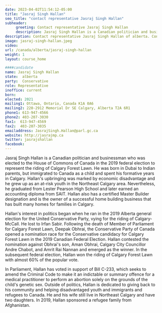 ```yaml
---
date: 2023-04-02T11:54:12-05:00
title: "Jasraj Singh Hallan"
seo_title: "contact representative Jasraj Singh Hallan"
subheader:
     greeting: Contact representative Jasraj Singh Hallan
     description: Jasraj Singh Hallan is a Canadian politician and businessman who was elected to the House of Commons of Canada in the 2019 federal election to represent the riding of Calgary Forest Lawn. 
description: Contact representative Jasraj Singh Hallan of alberta. Contact information for Jasraj Singh Hallan includes email address, phone number, and mailing address.
image: jasraj-singh-hallan.jpeg
video:
url: /canada/alberta/jasraj-singh-hallan
weight: 1
layout: course_home

####candidate
name: Jasraj Singh Hallan
state:	alberta
party:	Conservative
role: Representative
inoffice: current
born: 
elected: 2021
mailing1: Ottawa, Ontario, Canada K1A 0A6
mailing2: 220-2912 Memorial Dr SE Calgary, Alberta T2A 6R1
phone1:	613-947-4566
phone2: 403-207-3030
fax1:  613-947-4569
fax2:  403-207-3035
emailaddress: JasrajSingh.Hallan@parl.gc.ca
website: http://jasrajmp.ca
twitter: jasrajshallan
facebook:
---
```


Jasraj Singh Hallan is a Canadian politician and businessman who was elected to the House of Commons of Canada in the 2019 federal election to represent the riding of Calgary Forest Lawn. He was born in Dubai to Indian parents, but immigrated to Canada as a child and spent his formative years in Calgary. Hallan's upbringing was marked by economic disadvantage and he grew up as an at-risk youth in the Northeast Calgary area. Nevertheless, he graduated from Lester Pearson High School and later earned an accounting diploma from SAIT. Hallan also has a certified Master Builder designation and is the owner of a successful home building business that has built many homes for families in Calgary.

Hallan's interest in politics began when he ran in the 2019 Alberta general election for the United Conservative Party, vying for the riding of Calgary-McCall. He lost to Irfan Sabir. Following the death of Member of Parliament for Calgary Forest Lawn, Deepak Obhrai, the Conservative Party of Canada opened a nomination race for the Conservative candidacy for Calgary Forest Lawn in the 2019 Canadian Federal Election. Hallan contested the nomination against Obhrai's son, Aman Obhrai, Calgary City Councillor Andre Chabot, and Amrit Rai Nannan and emerged as the winner. In the subsequent federal election, Hallan won the riding of Calgary Forest Lawn with almost 60% of the popular vote.

In Parliament, Hallan has voted in support of Bill C-233, which seeks to amend the Criminal Code to make it an indictable or summary offence for a medical practitioner to perform an abortion solely on the grounds of the child's genetic sex. Outside of politics, Hallan is dedicated to giving back to his community and helping disadvantaged youth and immigrants and refugees to Canada. He and his wife still live in Northeast Calgary and have two daughters. In 2019, Hallan sponsored a refugee family from Afghanistan.
